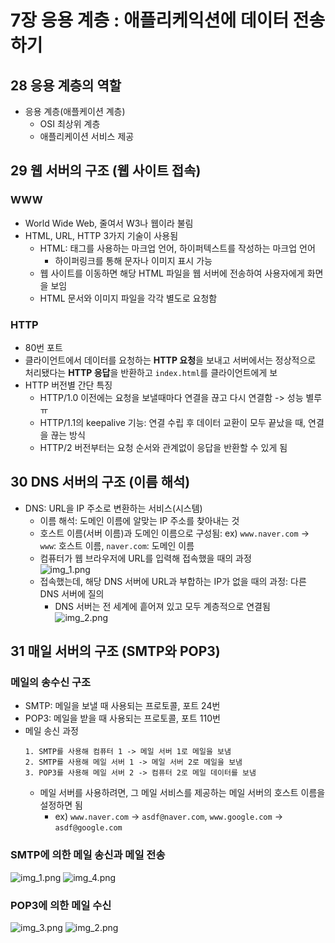 # 7장 응용 계층 : 애플리케익션에 데이터 전송하기

## 28 응용 계층의 역할

- 응용 계층(애플케이션 계층)
  - OSI 최상위 계층
  - 애플리케이션 서비스 제공


## 29 웹 서버의 구조 (웹 사이트 접속)

### WWW

- World Wide Web, 줄여서 W3나 웹이라 불림
- HTML, URL, HTTP 3가지 기술이 사용됨
  - HTML: 태그를 사용하는 마크업 언어, 하이퍼텍스트를 작성하는 마크업 언어
    - 하이퍼링크를 통해 문자나 이미지 표시 가능
  - 웹 사이트를 이동하면 해당 HTML 파일을 웹 서버에 전송하여 사용자에게 화면을 보임
  - HTML 문서와 이미지 파일을 각각 별도로 요청함

### HTTP

- 80번 포트
- 클라이언트에서 데이터를 요청하는 **HTTP 요청**을 보내고 서버에서는 정상적으로 처리됐다는 **HTTP 응답**을 반환하고 `index.html`를 클라이언트에게 보
- HTTP 버전별 간단 특징
  - HTTP/1.0 이전에는 요청을 보낼때마다 연결을 끊고 다시 연결함 -> 성능 별루 ㅠ
  - HTTP/1.1의 keepalive 기능: 연결 수립 후 데이터 교환이 모두 끝났을 때, 연결을 끊는 방식
  - HTTP/2 버전부터는 요청 순서와 관계없이 응답을 반환할 수 있게 됨


## 30 DNS 서버의 구조 (이름 해석)

- DNS: URL을 IP 주소로 변환하는 서비스(시스템)
  - 이름 해석: 도메인 이름에 알맞는 IP 주소를 찾아내는 것 
  - 호스트 이름(서버 이름)과 도메인 이름으로 구성됨: ex) `www.naver.com` -> `www`: 호스트 이름, `naver.com`: 도메인 이름
  - 컴퓨터가 웹 브라우저에 URL를 입력해 접속했을 때의 과정  
  ![img_1.png](picture/컴퓨터와_DNS.png)
  - 접속했는데, 해당 DNS 서버에 URL과 부합하는 IP가 없을 때의 과정: 다른 DNS 서버에 질의
    - DNS 서버는 전 세계에 흩어져 있고 모두 계층적으로 연결됨  
  ![img_2.png](picture/컴퓨터와_DNS(2).png)


## 31 매일 서버의 구조 (SMTP와 POP3)

### 메일의 송수신 구조

- SMTP: 메일을 보낼 때 사용되는 프로토콜, 포트 24번
- POP3: 메일을 받을 때 사용되는 프로토콜, 포트 110번
- 메일 송신 과정
  ```
  1. SMTP를 사용해 컴퓨터 1 -> 메일 서버 1로 메일을 보냄
  2. SMTP를 사용해 메일 서버 1 -> 메일 서버 2로 메일을 보냄
  3. POP3를 사용해 메일 서버 2 -> 컴퓨터 2로 메일 데이터를 보냄
  ```
  - 메일 서버를 사용하려면, 그 메일 서비스를 제공하는 메일 서버의 호스트 이름을 설정하면 됨
    - ex) `www.naver.com` -> `asdf@naver.com`, `www.google.com` -> `asdf@google.com`

### SMTP에 의한 메일 송신과 메일 전송

![img_1.png](picture/SMTP.png)
![img_4.png](picture/SMTP(2).png)

### POP3에 의한 메일 수신

![img_3.png](picture/POP3.png)
![img_2.png](picture/POP3(2).png)
